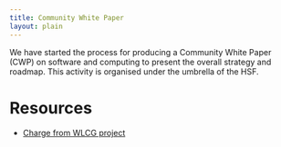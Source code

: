 ```yaml
---
title: Community White Paper
layout: plain
---
```


We have started the process for producing a Community White Paper (CWP) on software and computing to present the overall strategy and roadmap. 
This activity is organised under the umbrella of the HSF.

# Resources

  - [Charge from WLCG project](/assets/CWP-Charge-HSF.pdf)

  
